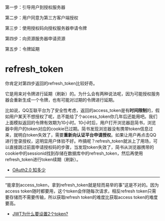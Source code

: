 第一步：引导用户到授权服务器

第二步：用户同意为第三方客户端授权

第三步：使用授权码向授权服务器申请令牌

第四步：向资源服务器申请资源

第五步：令牌延期
# refresh_token

你肯定对第四步返回的refresh_token比较好奇。

它是用来对令牌进行延期（刷新）的。为什么会有两种说法呢，因为可能授权服务器会重新生成一个令牌，也有可能对过期的令牌进行延期。

比如说，QQ互联平台为了安全性考虑，返回的access_token是有**时间限制**的，假如用户某天不想授权了呢，总不能给了个access_token你几年后还能用吧。我们上面模拟返回的令牌有效期为10小时。10小时后，用户打开浏览器逛简书，浏览器中用户的token对应的cookie已过期。简书发现浏览器没有携带token信息过来，就明白token失效了，需要**重新向认证平台申请授权**。如果让用户再点击QQ进行登录授权，这明显用户体验不好。咋搞呢？refresh_token就派上了用场，可以直接跳过前面申请授权码的步骤，当发现token失效了，简书从浏览器携带的cookie中的sessionid找到存储在数据库中的refresh_token，然后再使用refresh_token进行token续期（刷新）。


- [OAuth2.0 知多少 ](https://www.cnblogs.com/sheng-jie/p/6564520.html#autoid-2-0-0)


----
“能拿到access_token，拿到refresh_token就是轻而易举的事”这是不对的。因为access token随时都要用，这个token会伴随每次请求，相反refresh token只需要存储而不需要传输，所以获取refresh token的难度比获取access token的难度要高。

- [JWT为什么要设置2个token?](https://www.zhihu.com/question/316165120/answer/1185038196)
